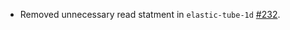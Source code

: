 - Removed unnecessary read statment in `elastic-tube-1d` [#232](https://github.com/precice/tutorials/pull/232).
